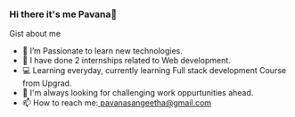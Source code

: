 ### Hi there it's me Pavana👋

Gist about me

- 🔭 I’m Passionate to learn new technologies.
- 🌱 I have done 2 internships related to Web development.
- 💻 Learning everyday, currently learning Full stack development Course from Upgrad.
- 🔭 I'm always looking for challenging work oppurtunities ahead.
- 📫 How to reach me:<a href="mail to: pavanasangeetha@gmail.com "> pavanasangeetha@gmail.com</a>
